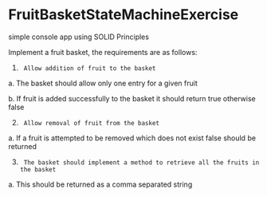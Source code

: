 # FruitBasketStateMachineExercise
simple console app using SOLID Principles

Implement a fruit basket, the requirements are as follows:



1)      Allow addition of fruit to the basket



a.       The basket should allow only one entry for a given fruit



b.       If fruit is added successfully to the basket it should return true otherwise false



2)      Allow removal of fruit from the basket



a.       If a fruit is attempted to be removed which does not exist false should be returned



3)      The basket should implement a method to retrieve all the fruits in the basket



a.       This should be returned as a comma separated string


